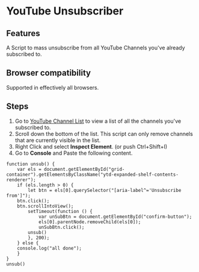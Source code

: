 # YouTube Unsubscriber

## Features
A Script to mass unsubscribe from all YouTube Channels you've already subscribed to.

## Browser compatibility
Supported in effectively all browsers.

## Steps
1. Go to [YouTube Channel List](https://www.youtube.com/feed/channels) to view a list of all the channels you've subscribed to.
2. Scroll down the bottom of the list. This script can only remove channels that are currently visible in the list.
3. Right Click and select **Inspect Element**. (or push Ctrl+Shift+I)
4. Go to **Console** and Paste the following content.

```
function unsub() {
    var els = document.getElementById("grid-container").getElementsByClassName("ytd-expanded-shelf-contents-renderer");
    if (els.length > 0) {
        let btn = els[0].querySelector("[aria-label^='Unsubscribe from']");
	btn.click();
	btn.scrollIntoView();
        setTimeout(function () {
            var unSubBtn = document.getElementById("confirm-button");
            els[0].parentNode.removeChild(els[0]);
            unSubBtn.click();
	    unsub()
        }, 200);
    } else {
	console.log("all done");
    }
}
unsub()
```
